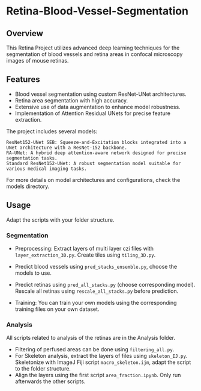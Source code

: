 # Retina-Blood-Vessel-Segmentation


## Overview
This Retina Project utilizes advanced deep learning techniques for the segmentation of blood vessels and retina areas in confocal microscopy images of mouse retinas.

## Features
- Blood vessel segmentation using custom ResNet-UNet architectures.
- Retina area segmentation with high accuracy.
- Extensive use of data augmentation to enhance model robustness.
- Implementation of Attention Residual UNets for precise feature extraction.

The project includes several models:

    ResNet152-UNet SEB: Squeeze-and-Excitation blocks integrated into a UNet architecture with a ResNet-152 backbone.
    RA-UNet: A hybrid deep attention-aware network designed for precise segmentation tasks.
    Standard ResNet152-UNet: A robust segmentation model suitable for various medical imaging tasks.

For more details on model architectures and configurations, check the models directory.

## Usage

Adapt the scripts with your folder structure.

### Segmentation

- Preprocessing: Extract layers of multi layer czi files with `layer_extraction_3D.py`. Create tiles using `tiling_3D.py`.
- Predict blood vessels using `pred_stacks_ensemble.py`, choose the models to use.
- Predict retinas using `pred_all_stacks.py` (choose corresponding model). Rescale all retinas using `rescale_all_stacks.py` before prediction.

- Training: You can train your own models using the corresponding training files on your own dataset.


### Analysis

All scripts related to analysis of the retinas are in the Analysis folder.

- Filtering of perfused areas can be done using `filtering_all.py`.
- For Skeleton analysis, extract the layers of files using `skeleton_IJ.py`. Skeletonize with ImageJ Fiji script `macro_skeleton.ijm`, adapt the script to the folder structure.
- Align the layers using the first script `area_fraction.ipynb`. Only run afterwards the other scripts.
